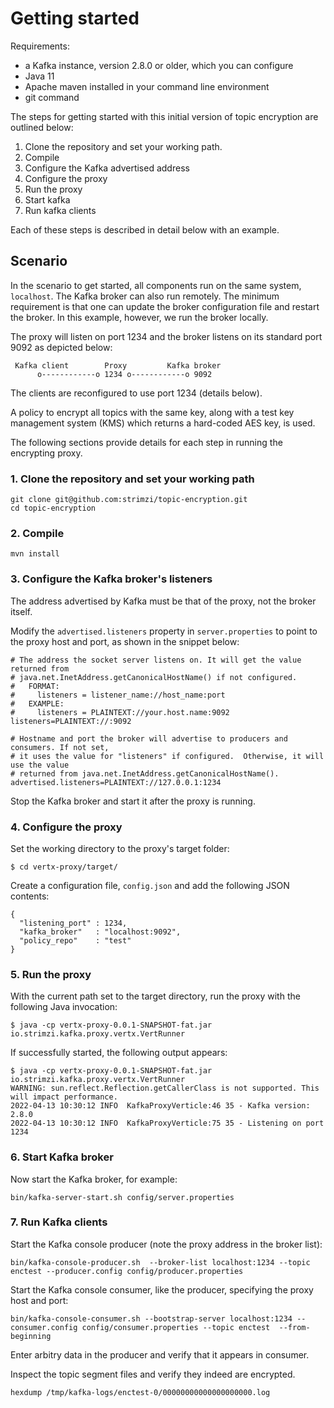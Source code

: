 # Getting started

Requirements:
- a Kafka instance, version 2.8.0 or older, which you can configure
- Java 11
- Apache maven installed in your command line environment
- git command


The steps for getting started with this initial version of topic encryption are outlined below:
1. Clone the repository and set your working path.
2. Compile
3. Configure the Kafka advertised address
4. Configure the proxy
5. Run the proxy
6. Start kafka
7. Run kafka clients

Each of these steps is described in detail below with an example.

## Scenario

In the scenario to get started, all components run on the same system, `localhost`.  The Kafka broker can also run remotely. The minimum requirement is that one can update the broker configuration file and restart the broker. In this example, however, we run the broker locally.

The proxy will listen on port 1234 and the broker listens on its standard port 9092 as depicted below:

```
 Kafka client        Proxy         Kafka broker
      o------------o 1234 o------------o 9092
```

The clients are reconfigured to use port 1234 (details below).

A policy to encrypt all topics with the same key, along with a test key management system (KMS) which returns a hard-coded AES key, is used.

The following sections provide details for each step in running the encrypting proxy.

### 1. Clone the repository and set your working path
```
git clone git@github.com:strimzi/topic-encryption.git
cd topic-encryption
```

### 2. Compile

```
mvn install
```

### 3. Configure the Kafka broker's listeners
The address advertised by Kafka must be that of the proxy, not the broker itself.

Modify the `advertised.listeners` property in `server.properties` to point to the proxy host and port, as shown in the snippet below:

```
# The address the socket server listens on. It will get the value returned from 
# java.net.InetAddress.getCanonicalHostName() if not configured.
#   FORMAT:
#     listeners = listener_name://host_name:port
#   EXAMPLE:
#     listeners = PLAINTEXT://your.host.name:9092
listeners=PLAINTEXT://:9092

# Hostname and port the broker will advertise to producers and consumers. If not set, 
# it uses the value for "listeners" if configured.  Otherwise, it will use the value
# returned from java.net.InetAddress.getCanonicalHostName().
advertised.listeners=PLAINTEXT://127.0.0.1:1234
```
Stop the Kafka broker and start it after the proxy is running.

### 4. Configure the proxy
Set the working directory to the proxy's target folder:
```
$ cd vertx-proxy/target/
```

Create a configuration file, `config.json` and add the following JSON contents:

```
{
  "listening_port" : 1234,
  "kafka_broker"   : "localhost:9092",
  "policy_repo"    : "test"
}
```
### 5. Run the proxy
With the current path set to the target directory, run the proxy with the following Java invocation:

```
$ java -cp vertx-proxy-0.0.1-SNAPSHOT-fat.jar io.strimzi.kafka.proxy.vertx.VertRunner
```

If successfully started, the following output appears:
```
$ java -cp vertx-proxy-0.0.1-SNAPSHOT-fat.jar io.strimzi.kafka.proxy.vertx.VertRunner
WARNING: sun.reflect.Reflection.getCallerClass is not supported. This will impact performance.
2022-04-13 10:30:12 INFO  KafkaProxyVerticle:46 35 - Kafka version: 2.8.0
2022-04-13 10:30:12 INFO  KafkaProxyVerticle:75 35 - Listening on port 1234
```

### 6. Start Kafka broker

Now start the Kafka broker, for example:
```
bin/kafka-server-start.sh config/server.properties 
```

### 7. Run Kafka clients
Start the Kafka console producer (note the proxy address in the broker list):

```
bin/kafka-console-producer.sh  --broker-list localhost:1234 --topic enctest --producer.config config/producer.properties 
```

Start the Kafka console consumer, like the producer, specifying the proxy host and port:
```
bin/kafka-console-consumer.sh --bootstrap-server localhost:1234 --consumer.config config/consumer.properties --topic enctest  --from-beginning
```

Enter arbitry data in the producer and verify that it appears in consumer. 

Inspect the topic segment files and verify they indeed are encrypted.
```
hexdump /tmp/kafka-logs/enctest-0/00000000000000000000.log
```

